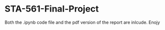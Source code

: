 # STA-561-Final-Project

Both the .ipynb code file and the pdf version of the report are inlcude. Enojy

